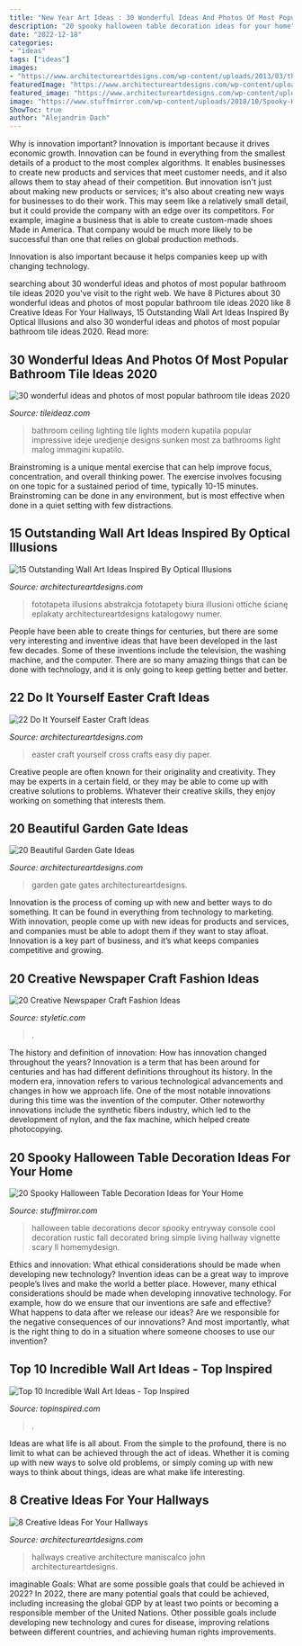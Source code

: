 ```yaml
---
title: "New Year Art Ideas : 30 Wonderful Ideas And Photos Of Most Popular Bathroom Tile Ideas 2020"
description: "20 spooky halloween table decoration ideas for your home"
date: "2022-12-18"
categories:
- "ideas"
tags: ["ideas"]
images:
- "https://www.architectureartdesigns.com/wp-content/uploads/2013/03/the-Easy-Easter-DIY-Crafts-Contact-paper-cross.jpg"
featuredImage: "https://www.architectureartdesigns.com/wp-content/uploads/2013/03/ArchitectureArtDesigns-869.jpg"
featured_image: "https://www.architectureartdesigns.com/wp-content/uploads/2017/06/12-16-768x655.jpg"
image: "https://www.stuffmirror.com/wp-content/uploads/2018/10/Spooky-Halloween-Table-Decorations14.jpg"
ShowToc: true
author: "Alejandrin Dach"
---
```



Why is innovation important?
Innovation is important because it drives economic growth. Innovation can be found in everything from the smallest details of a product to the most complex algorithms. It enables businesses to create new products and services that meet customer needs, and it also allows them to stay ahead of their competition.
But innovation isn't just about making new products or services; it's also about creating new ways for businesses to do their work. This may seem like a relatively small detail, but it could provide the company with an edge over its competitors. For example, imagine a business that is able to create custom-made shoes Made in America. That company would be much more likely to be successful than one that relies on global production methods.

Innovation is also important because it helps companies keep up with changing technology.

	

		
searching about 30 wonderful ideas and photos of most popular bathroom tile ideas 2020 you've visit to the right web. We have 8 Pictures about 30 wonderful ideas and photos of most popular bathroom tile ideas 2020 like 8 Creative Ideas For Your Hallways, 15 Outstanding Wall Art Ideas Inspired By Optical Illusions and also 30 wonderful ideas and photos of most popular bathroom tile ideas 2020. Read more:
		
    
## 30 Wonderful Ideas And Photos Of Most Popular Bathroom Tile Ideas 2020

<img loading=lazy src="https://www.tileideaz.com/wp-content/uploads/2015/11/bathroom-tile1.jpg" onerror="this.onerror=null;this.src='https://tse2.mm.bing.net/th?id=OIP.XfeGBtgtOlT6blppQFKu2QHaJ3&amp;pid=15.1';" alt="30 wonderful ideas and photos of most popular bathroom tile ideas 2020">

_Source: tileideaz.com_

>bathroom ceiling lighting tile lights modern kupatila popular impressive ideje uredjenje designs sunken most za bathrooms light malog immagini kupatilo. 

	

Brainstroming is a unique mental exercise that can help improve focus, concentration, and overall thinking power. The exercise involves focusing on one topic for a sustained period of time, typically 10-15 minutes. Brainstroming can be done in any environment, but is most effective when done in a quiet setting with few distractions.

    
## 15 Outstanding Wall Art Ideas Inspired By Optical Illusions

<img loading=lazy src="https://www.architectureartdesigns.com/wp-content/uploads/2017/06/12-16-768x655.jpg" onerror="this.onerror=null;this.src='https://tse4.mm.bing.net/th?id=OIP.wj1RjFAqEamqEpr9vNPoDQHaGU&amp;pid=15.1';" alt="15 Outstanding Wall Art Ideas Inspired By Optical Illusions">

_Source: architectureartdesigns.com_

>fototapeta illusions abstrakcja fototapety biura illusioni ottiche ścianę eplakaty architectureartdesigns katalogowy numer. 

	

People have been able to create things for centuries, but there are some very interesting and inventive ideas that have been developed in the last few decades. Some of these inventions include the television, the washing machine, and the computer. There are so many amazing things that can be done with technology, and it is only going to keep getting better and better.

    
## 22 Do It Yourself Easter Craft Ideas

<img loading=lazy src="https://www.architectureartdesigns.com/wp-content/uploads/2013/03/the-Easy-Easter-DIY-Crafts-Contact-paper-cross.jpg" onerror="this.onerror=null;this.src='https://tse2.mm.bing.net/th?id=OIP.dsdT4upNGmNo_kQxjdz7zgHaKw&amp;pid=15.1';" alt="22 Do It Yourself Easter Craft Ideas">

_Source: architectureartdesigns.com_

>easter craft yourself cross crafts easy diy paper. 

	

Creative people are often known for their originality and creativity. They may be experts in a certain field, or they may be able to come up with creative solutions to problems. Whatever their creative skills, they enjoy working on something that interests them.

    
## 20 Beautiful Garden Gate Ideas

<img loading=lazy src="https://www.architectureartdesigns.com/wp-content/uploads/2013/03/Gates-ArchitectureArtDesigns-10.jpg" onerror="this.onerror=null;this.src='https://tse4.mm.bing.net/th?id=OIP.Nb3wnJJnCvV6W3P9ACjC6wHaLH&amp;pid=15.1';" alt="20 Beautiful Garden Gate Ideas">

_Source: architectureartdesigns.com_

>garden gate gates architectureartdesigns. 

	

Innovation is the process of coming up with new and better ways to do something. It can be found in everything from technology to marketing. With innovation, people come up with new ideas for products and services, and companies must be able to adopt them if they want to stay afloat. Innovation is a key part of business, and it’s what keeps companies competitive and growing.

    
## 20 Creative Newspaper Craft Fashion Ideas

<img loading=lazy src="https://styletic.com/wp-content/uploads/2014/10/newspaper-craft-fashion-ideas/14-creative-newspaper-craft-fashion-ideas.jpg" onerror="this.onerror=null;this.src='https://tse3.mm.bing.net/th?id=OIP.LGUML7UIRXT0iilHjTsgxQHaLH&amp;pid=15.1';" alt="20 Creative Newspaper Craft Fashion Ideas">

_Source: styletic.com_

>. 

	

The history and definition of innovation: How has innovation changed throughout the years?
Innovation is a term that has been around for centuries and has had different definitions throughout its history. In the modern era, innovation refers to various technological advancements and changes in how we approach life. One of the most notable innovations during this time was the invention of the computer. Other noteworthy innovations include the synthetic fibers industry, which led to the development of nylon, and the fax machine, which helped create photocopying.

    
## 20 Spooky Halloween Table Decoration Ideas For Your Home

<img loading=lazy src="https://www.stuffmirror.com/wp-content/uploads/2018/10/Spooky-Halloween-Table-Decorations14.jpg" onerror="this.onerror=null;this.src='https://tse1.mm.bing.net/th?id=OIP.r0GEUrdluyVBlN1eR5mCnwHaLH&amp;pid=15.1';" alt="20 Spooky Halloween Table Decoration Ideas for Your Home">

_Source: stuffmirror.com_

>halloween table decorations decor spooky entryway console cool decoration rustic fall decorated bring simple living hallway vignette scary ll homemydesign. 

	

Ethics and innovation: What ethical considerations should be made when developing new technology?
Invention ideas can be a great way to improve people’s lives and make the world a better place. However, many ethical considerations should be made when developing innovative technology. For example, how do we ensure that our inventions are safe and effective? What happens to data after we release our ideas? Are we responsible for the negative consequences of our innovations? And most importantly, what is the right thing to do in a situation where someone chooses to use our invention?

    
## Top 10 Incredible Wall Art Ideas - Top Inspired

<img loading=lazy src="https://www.topinspired.com/wp-content/uploads/2013/12/incredible-wall-art-ideas_06.jpg" onerror="this.onerror=null;this.src='https://tse3.mm.bing.net/th?id=OIP.G3LF0wIqUMdxNAJQX-QROAHaLJ&amp;pid=15.1';" alt="Top 10 Incredible Wall Art Ideas - Top Inspired">

_Source: topinspired.com_

>. 

	

Ideas are what life is all about. From the simple to the profound, there is no limit to what can be achieved through the act of ideas. Whether it is coming up with new ways to solve old problems, or simply coming up with new ways to think about things, ideas are what make life interesting.

    
## 8 Creative Ideas For Your Hallways

<img loading=lazy src="https://www.architectureartdesigns.com/wp-content/uploads/2013/03/ArchitectureArtDesigns-869.jpg" onerror="this.onerror=null;this.src='https://tse3.mm.bing.net/th?id=OIP.w7PgLzmrxAJ-Coz0KKVP7wHaJ3&amp;pid=15.1';" alt="8 Creative Ideas For Your Hallways">

_Source: architectureartdesigns.com_

>hallways creative architecture maniscalco john architectureartdesigns. 

	

imaginable Goals: What are some possible goals that could be achieved in 2022?
In 2022, there are many potential goals that could be achieved, including increasing the global GDP by at least two points or becoming a responsible member of the United Nations. Other possible goals include developing new technology and cures for disease, improving relations between different countries, and achieving human rights improvements.

